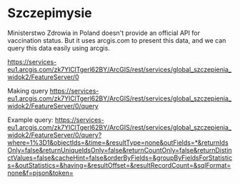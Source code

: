 # Szczepimysie

Ministerstwo Zdrowia in Poland doesn't provide an official API for vaccination status. But it uses arcgis.com to present this data, and we can query this data easily using arcgis.

https://services-eu1.arcgis.com/zk7YlClTgerl62BY/ArcGIS/rest/services/global_szczepienia_widok2/FeatureServer/0

Making query
https://services-eu1.arcgis.com/zk7YlClTgerl62BY/ArcGIS/rest/services/global_szczepienia_widok2/FeatureServer/0/query

Example query:
https://services-eu1.arcgis.com/zk7YlClTgerl62BY/ArcGIS/rest/services/global_szczepienia_widok2/FeatureServer/0/query?where=1%3D1&objectIds=&time=&resultType=none&outFields=*&returnIdsOnly=false&returnUniqueIdsOnly=false&returnCountOnly=false&returnDistinctValues=false&cacheHint=false&orderByFields=&groupByFieldsForStatistics=&outStatistics=&having=&resultOffset=&resultRecordCount=&sqlFormat=none&f=pjson&token=